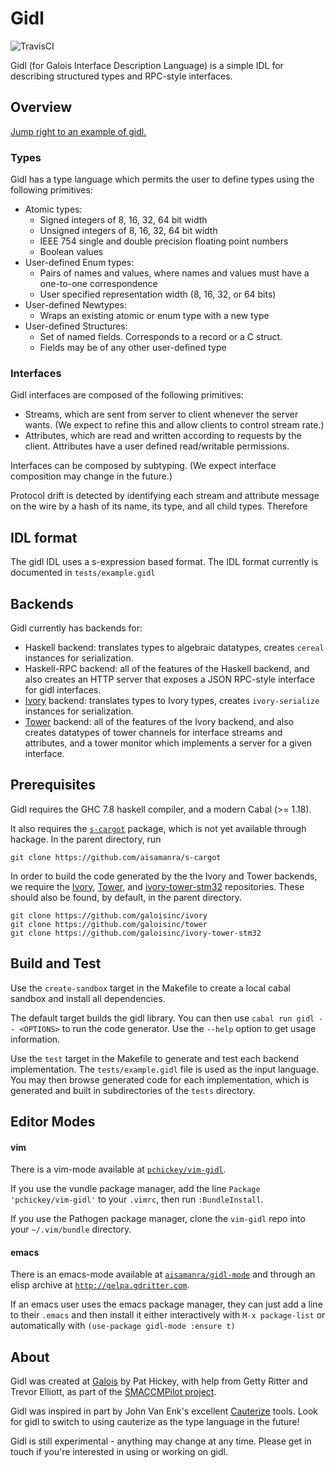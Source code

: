 # Gidl

![TravisCI](https://travis-ci.org/GaloisInc/gidl.svg)

Gidl (for Galois Interface Description Language) is a simple IDL for
describing structured types and RPC-style interfaces.

## Overview

[Jump right to an example of gidl.](https://github.com/galoisinc/gidl/tree/master/tests/example.gidl)

### Types

Gidl has a type language which permits the user to define types using
the following primitives:
- Atomic types:
    - Signed integers of 8, 16, 32, 64 bit width
    - Unsigned integers of 8, 16, 32, 64 bit width
    - IEEE 754 single and double precision floating point numbers
    - Boolean values
- User-defined Enum types:
    - Pairs of names and values, where names and values must have
      a one-to-one correspondence
    - User specified representation width (8, 16, 32, or 64 bits)
- User-defined Newtypes:
    - Wraps an existing atomic or enum type with a new type
- User-defined Structures:
    - Set of named fields. Corresponds to a record or a C struct.
    - Fields may be of any other user-defined type

### Interfaces

Gidl interfaces are composed of the following primitives:
- Streams, which are sent from server to client whenever the server wants.
  (We expect to refine this and allow clients to control stream rate.)
- Attributes, which are read and written according to requests by the client.
  Attributes have a user defined read/writable permissions.

Interfaces can be composed by subtyping.
(We expect interface composition may change in the future.)

Protocol drift is detected by identifying each stream and attribute message
on the wire by a hash of its name, its type, and all child types. Therefore

## IDL format

The gidl IDL uses a s-expression based format. The IDL format currently is
documented in `tests/example.gidl`

## Backends

Gidl currently has backends for:
  - Haskell backend: translates types to algebraic datatypes, creates `cereal`
    instances for serialization.
  - Haskell-RPC backend: all of the features of the Haskell backend, and also
    creates an HTTP server that exposes a JSON RPC-style interface for gidl
    interfaces.
  - [Ivory][] backend: translates types to Ivory types, creates `ivory-serialize`
    instances for serialization.
  - [Tower][] backend: all of the features of the Ivory backend, and also
    creates datatypes of tower channels for interface streams and attributes,
    and a tower monitor which implements a server for a given interface.

[Ivory]: http://github.com/GaloisInc/ivory
[Tower]: http://github.com/GaloisInc/tower

## Prerequisites

Gidl requires the GHC 7.8 haskell compiler, and a modern Cabal (>= 1.18).

It also requires the [`s-cargot`][s-cargot] package, which is not yet available
through hackage. In the parent directory, run

```
git clone https://github.com/aisamanra/s-cargot
```

[s-cargot]: https://github.com/aisamanra/s-cargot

In order to build the code generated by the the Ivory and Tower backends, we 
require the [Ivory][], [Tower][], and [ivory-tower-stm32][] repositories. These
should also be found, by default, in the parent directory.

[ivory-tower-stm32]: http://github.com/GaloisInc/ivory-tower-stm32

```
git clone https://github.com/galoisinc/ivory
git clone https://github.com/galoisinc/tower
git clone https://github.com/galoisinc/ivory-tower-stm32
```

## Build and Test

Use the `create-sandbox` target in the Makefile to create a local cabal
sandbox and install all dependencies.

The default target builds the gidl library. You can then use `cabal run gidl --
<OPTIONS>` to run the code generator. Use the `--help` option to get usage
information.

Use the `test` target in the Makefile to generate and test each backend
implementation. The `tests/example.gidl` file is used as the input language.
You may then browse generated code for each implementation, which is generated
and built in subdirectories of the `tests` directory.

## Editor Modes

#### vim
There is a vim-mode available at [`pchickey/vim-gidl`](https://github.com/pchickey/vim-gidl).

If you use the vundle package manager, add the line `Package 'pchickey/vim-gidl'`
to your `.vimrc`, then run `:BundleInstall`.

If you use the Pathogen package manager, clone the `vim-gidl` repo into your
`~/.vim/bundle` directory.

#### emacs
There is an emacs-mode available at [`aisamanra/gidl-mode`](https://github.com/aisamanra/gidl-mode)
and through an elisp archive at [`http://gelpa.gdritter.com`](http://gelpa.gdritter.com).

If an emacs user uses the emacs package manager, they can just add a line to
their `.emacs` and then install it either interactively with `M-x package-list`
or automatically with `(use-package gidl-mode :ensure t)`

## About

Gidl was created at [Galois][] by Pat Hickey, with help from Getty Ritter and
Trevor Elliott, as part of the [SMACCMPilot project][].

Gidl was inspired in part by John Van Enk's excellent [Cauterize][] tools. Look
for gidl to switch to using cauterize as the type language in the future!

Gidl is still experimental - anything may change at any time. Please get in
touch if you're interested in using or working on gidl.

[Galois]: https://galois.com
[SMACCMPilot project]: https://smaccmpilot.org
[Cauterize]: https://github.com/cauterize-tools/cauterize

